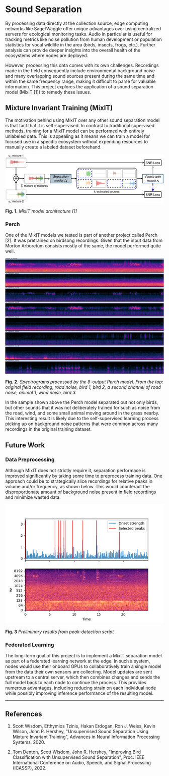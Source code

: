 # Sound Separation
By processing data directly at the collection source, edge computing networks like Sage/Waggle offer unique advantages over using centralized servers for ecological monitoring tasks. Audio in particular is useful for tracking metrics like noise pollution from human development or population statistics for vocal wildlife in the area (birds, insects, frogs, etc.). Further analysis can provide deeper insights into the overall health of the ecosystems where nodes are deployed.

However, processing this data comes with its own challenges. Recordings made in the field consequently include environmental background noise and many overlapping sound sources present during the same time and within the same frequency range, making it difficult to parse for valuable information. This project explores the application of a sound separation model (MixIT [1]) to remedy these issues.


## Mixture Invariant Training (MixIT)
The motivation behind using MixIT over any other sound separation model is that fact that it is self-supervised. In contrast to traditional supervised methods, training for a MixIT model can be performed with entirely unlabeled data. This is appealing as it means we can train a model for focused use in a specific ecosystem without expending resources to manually create a labeled dataset beforehand.

![MixIT model architecture](../imgs/sound-separation-1.png)

**Fig. 1.** *MixIT model architecture [1]*


### Perch
One of the MixIT models we tested is part of another project called Perch [2]. It was pretrained on birdsong recordings. Given that the input data from Morton Arboretum consists mostly of the same, the model performed quite well.

![sample 1 spectrograms from Perch inference results](../imgs/sound-separation-2.png)

**Fig. 2.** *Spectrograms processed by the 8-output Perch model. From the top: original field recording, road noise, bird 1, bird 2, a second channel of road noise, animal 1, wind noise, bird 3.*

In the sample shown above the Perch model separated out not only birds, but other sounds that it was not deliberately trained for such as noise from the road, wind, and some small animal moving around in the grass nearby. This interesting result is likely due to the self-supervised learning process picking up on background noise patterns that were common across many recordings in the original training dataset.


## Future Work
### Data Preprocessing
Although MixIT does not strictly require it, separation performace is improved significantly by taking some time to preprocess training data. One approach could be to strategically slice recordings for relative peaks in volume and/or frequency, as shown below. This would counteract the disproportionate amount of background noise present in field recordings and minimize wasted data.

![preliminary results from peak-detection script](../imgs/sound-separation-3.png)

**Fig. 3** *Preliminary results from peak-detection script*


### Federated Learning
The long-term goal of this project is to implement a MixIT separation model as part of a federated learning network at the edge. In such a system, nodes would use their onboard GPUs to collaboratively train a single model from the data their own sensors are collecting. Model updates are sent upstream to a central server, which then combines changes and sends the full model back to each node to continue the process. This provides numerous advantages, including reducing strain on each individual node while possibly improving inference performance of the resulting model.


---


## References

1. Scott Wisdom, Efthymios Tzinis, Hakan Erdogan, Ron J. Weiss, Kevin Wilson, John R.
Hershey, "Unsupervised Sound Separation Using Mixture Invariant Training", Advances in
Neural Information Processing Systems, 2020.

2. Tom Denton, Scott Wisdom, John R. Hershey, "Improving Bird Classification with
Unsupervised Sound Separation", Proc. IEEE International Conference on Audio, Speech, and
Signal Processing (ICASSP), 2022.